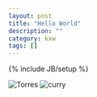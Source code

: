 ```yaml
---
layout: post
title: "Hello World"
description: ""
category: kxw
tags: []
---
```

{% include JB/setup %}

![Torres](https://raw.githubusercontent.com/wiki/Kingson4Wu/kingson4wu.github.io/Torres.jpg)
![curry](http://i1.hoopchina.com.cn/u/1607/01/144/1144/03816167jpg.jpg)
